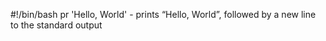 #!/bin/bash
pr 'Hello, World' - prints “Hello, World”, followed by a new line to the standard output
